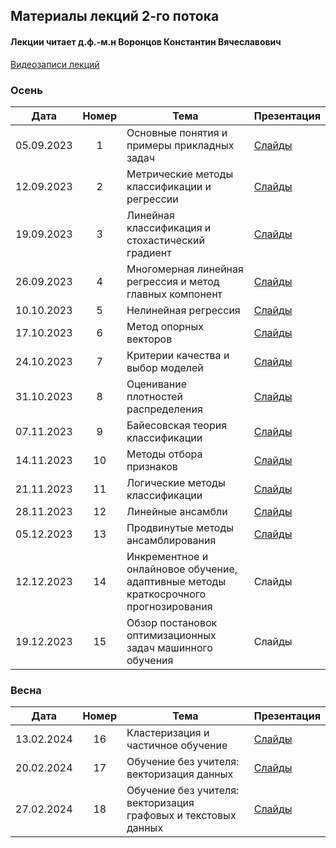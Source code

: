 ## Материалы лекций 2-го потока 
#### Лекции читает д.ф.-м.н Воронцов Константин Вячеславович
[Видеозаписи лекций](https://www.youtube.com/playlist?list=PLhe7c-LCgl4Iyr1X5AZxoen7UWjlGmUdT)

### Осень

| Дата | Номер | Тема | Презентация |
| :---: | :---: | --- | --- |
| 05.09.2023 | 1 | Основные понятия и примеры прикладных задач | [Слайды](https://github.com/MSU-ML-COURSE/ML-COURSE-23-24/blob/main/slides/2_stream/msu23-intro.pdf) |
| 12.09.2023 | 2 | Метрические методы классификации и регрессии | [Слайды](https://github.com/MSU-ML-COURSE/ML-COURSE-23-24/blob/main/slides/2_stream/msu23-metric.pdf) |
| 19.09.2023 | 3 | Линейная классификация и стохастический градиент | [Слайды](https://github.com/MSU-ML-COURSE/ML-COURSE-23-24/blob/main/slides/2_stream/msu23-lin-sg.pdf) |
| 26.09.2023 | 4 | Многомерная линейная регрессия и метод главных компонент | [Слайды](https://github.com/MSU-ML-COURSE/ML-COURSE-23-24/blob/main/slides/2_stream/msu23-lin-regr.pdf) |
| 10.10.2023 | 5 | Нелинейная регрессия | [Слайды](https://github.com/MSU-ML-COURSE/ML-COURSE-23-24/blob/main/slides/2_stream/msu23-nonlin-regr.pdf) |
| 17.10.2023 | 6 | Метод опорных векторов | [Слайды](https://github.com/MSU-ML-COURSE/ML-COURSE-23-24/blob/main/slides/2_stream/msu23-svm.pdf) |
| 24.10.2023 | 7 | Критерии качества и выбор моделей | [Слайды](https://github.com/MSU-ML-COURSE/ML-COURSE-23-24/blob/main/slides/2_stream/msu23-qual.pdf) |
| 31.10.2023 | 8 | Оценивание плотностей распределения  | [Слайды](https://github.com/MSU-ML-COURSE/ML-COURSE-23-24/blob/main/slides/2_stream/msu23-density.pdf) |
| 07.11.2023 | 9 | Байесовская теория классификации | [Слайды](https://github.com/MSU-ML-COURSE/ML-COURSE-23-24/blob/main/slides/2_stream/msu23-bayes.pdf) |
| 14.11.2023 | 10 | Методы отбора признаков | [Слайды](https://github.com/MSU-ML-COURSE/ML-COURSE-23-24/blob/main/slides/2_stream/msu23-featuresel.pdf) |
| 21.11.2023 | 11 | Логические методы классификации | [Слайды](https://github.com/MSU-ML-COURSE/ML-COURSE-23-24/blob/main/slides/2_stream/msu23-logic.pdf) |
| 28.11.2023 | 12 | Линейные ансамбли | [Слайды](https://github.com/MSU-ML-COURSE/ML-COURSE-23-24/blob/main/slides/2_stream/msu23-compos1.pdf) |
| 05.12.2023 | 13 | Продвинутые методы ансамблирования | [Слайды](https://github.com/MSU-ML-COURSE/ML-COURSE-23-24/blob/main/slides/2_stream/msu23-compos2.pdf) |
| 12.12.2023 | 14 | Инкрементное и онлайновое обучение, адаптивные методы краткосрочного прогнозирования | Слайды |
| 19.12.2023 | 15 | Обзор постановок оптимизационных задач машинного обучения | Слайды |

### Весна

| Дата | Номер | Тема | Презентация |
| :---: | :---: | --- | --- |
| 13.02.2024 | 16 | Кластеризация и частичное обучение | [Слайды](https://github.com/MSU-ML-COURSE/ML-COURSE-23-24/blob/main/slides/2_stream/msu24-cluster.pdf) |
| 20.02.2024 | 17 | Обучение без учителя: векторизация данных | [Слайды](https://github.com/MSU-ML-COURSE/ML-COURSE-23-24/blob/main/slides/2_stream/msu24-vectorize.pdf) |
| 27.02.2024 | 18 | Обучение без учителя: векторизация графовых и текстовых данных | [Слайды](https://github.com/MSU-ML-COURSE/ML-COURSE-23-24/blob/main/slides/2_stream/msu24-graph-text.pdf) |
